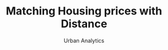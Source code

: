 ---
layout: project
title: Matching Housing prices with Distance
author: Urban Analytics
year: 2023
---